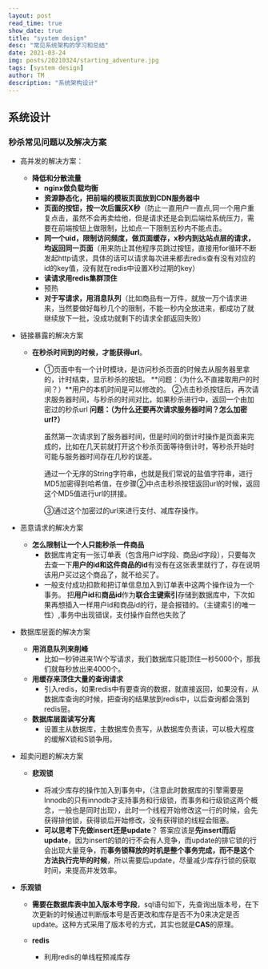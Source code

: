 ```yaml
---
layout: post
read_time: true
show_date: true
title: "system design"
desc: "常见系统架构的学习和总结"
date: 2021-03-24
img: posts/20210324/starting_adventure.jpg
tags: [system design]
author: TM
description: "系统架构设计"
---
```

## 系统设计
### 秒杀常见问题以及解决方案

* 高并发的解决方案：

  * **降低和分散流量**
    * **nginx做负载均衡**
    * **资源静态化，把前端的模板页面放到CDN服务器中**
    * **页面的按钮，按一次后置灰X秒**（防止一直用户一直点,同一个用户重复点击，虽然不会再卖给他，但是请求还是会到后端给系统压力，需要在前端按钮上做限制，比如点一下限制五秒内不能点击。
    * **同一个uid，限制访问频度，做页面缓存，x秒内到达站点层的请求，均返回同一页面**（用来防止其他程序员跳过按钮，直接用for循环不断发起http请求，具体的话可以请求每次进来都去redis查有没有对应的id的key值，没有就在redis中设置X秒过期的key）
    * **读请求用redis集群顶住**
    * 预热
    * **对于写请求，用消息队列**（比如商品有一万件，就放一万个请求进来，当然要做好每秒几个的限制，不能一秒内全放进来，都成功了就继续放下一批，没成功就剩下的请求全部返回失败）

* 链接暴露的解决方案

  * **在秒杀时间到的时候，才能获得url**。

    * ①页面中有一个计时模块，是访问秒杀页面的时候去从服务器里拿的，计时结束，显示秒杀的按钮。    **问题：（为什么不直接取用户的时间？）**用户的本机时间是可以修改的。
      ②点击秒杀按钮后，再次请求服务器时间，与秒杀的时间对比，如果秒杀进行中，返回一个由加密过的秒杀url  **问题：（为什么还要再次请求服务器时间？怎么加密url?）**

      虽然第一次请求到了服务器时间，但是时间的倒计时操作是页面来完成的，比如在几天前就打开这个秒杀页面等待倒计时，等秒杀开始时可能与服务器时间存在几秒的误差。

      通过一个无序的String字符串，也就是我们常说的盐值字符串，进行MD5加密得到哈希值，在步骤②中点击秒杀按钮返回url的时候，返回这个MD5值进行url的拼接。

      ③通过这个加密过的url来进行支付、减库存操作。

* 恶意请求的解决方案

  * **怎么限制让一个人只能秒杀一件商品**
    * 数据库肯定有一张订单表（包含用户id字段、商品id字段），只要每次去查一下**用户的id和这件商品的id**有没有在这张表里就行了，存在说明该用户买过这个商品了，就不给买了。
    * 一般支付成功扣款和把订单信息加入到订单表中这两个操作设为一个事务。
       把**用户id**和**商品id**作为**联合主键索引**存储到数据库中，下次如果再想插入一样用户id和商品id的行，是会报错的。（主键索引的唯一性）,事务中出现错误，支付操作自然也失败了

* 数据库层面的解决方案

  * **用消息队列来削峰**
    * 比如一秒钟进来1W个写请求，我们数据库只能顶住一秒5000个，那我们就每秒放出来4000个。
  * **用缓存来顶住大量的查询请求**
    * 引入redis，如果redis中有要查询的数据，就直接返回，如果没有，从数据库查询的时候，把查询的结果放到redis中，以后查询都会落到redis层。
  * **数据库层面读写分离**
    * 设置主从数据库，主数据库负责写，从数据库负责读，可以极大程度的缓解X锁和S锁争用。

* 超卖问题的解决方案

  * **悲观锁**

    * 将减少库存的操作加入到事务中，（注意此时数据库的引擎需要是Innodb的只有innodb才支持事务和行级锁，而事务和行级锁这两个概念，一般也是同时出现），此时一个线程开始修改这一行的时候，会先获得排他锁，获得锁后开始修改，没有获得锁的线程会阻塞。
    * **可以思考下先做insert还是update**？
       答案应该是**先insert而后update**，因为insert的锁的行不会有人竞争，而update的排它锁的行会出现大量竞争，而**事务锁释放的时机是整个事务完成，而不是这个方法执行完毕的时候**，所以需要后update，尽量减少库存行锁的获取时间，来提高并发效率。
* **乐观锁**
  
  * **需要在数据库表中加入版本号字段**，sql语句如下，先查询出版本号，在下次更新的时候通过判断版本号是否更改和库存是否不为0来决定是否update。这种方式采用了版本号的方式，其实也就是**CAS**的原理。
  * **redis**

    * 利用redis的单线程预减库存